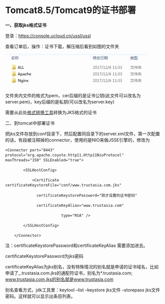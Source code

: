 

# Tomcat8.5/Tomcat9的证书部署

**一、获取jks格式证书**

登录：<https://console.ucloud.cn/ussl/ussl>

查看订单后，操作：证书下载，解压缩后看到如图的文件夹

![](/images/install/文件.png)

文件夹内文件的格式为pem，cer后缀的是证书公钥(此文件可以改名为server.pem)，key后缀的是私钥(可以改名为server.key)

需要从此处[格式转换工具](/security/ussl/faq/certificateconvert)转换为JKS格式的证书

二、到tomcat中部署证书

把jks文件存放到conf目录下，然后配置同目录下的server.xml文件，第一次配置的话，有段被注释掉的connector，使用的是NIO来做JSSE引擎的，修改为

``` 
<Connector port="8443" protocol="org.apache.coyote.http11.Http11NioProtocol"  maxThreads="150" SSLEnabled="true">

        <SSLHostConfig>

            <Certificate certificateKeystoreFile="conf/www.trustasia.com.jks"

              certificateKeystorePassword="刚才设置的证书密码"

              certificateKeyAlias="www.trustasia.com"

                         type="RSA" />

        </SSLHostConfig>

    </Connector>

```

<wrap em> 注：certificateKeystorePassword和certificateKeyAlias
需要添加进去。</wrap>

certificateKeystorePassword为jks密码

certificateKeyAlias为jks别名，没有特殊情况的别名就是申请的证书域名，比如申请了\_.trustasia.com.jks的通配符证书，别名为\*.trustasia.com;
www.trustasia.com.jks的别名就是www.trustasia.com

别名查看方式，jdk工具里：keytool –list –keystore jks文件 –storepass
jks文件密码。这样就可以显示出条目列表。

